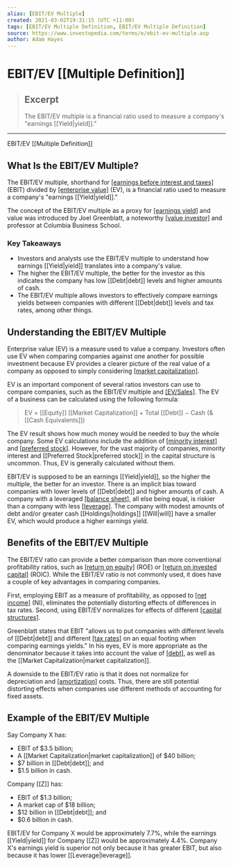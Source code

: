 ```yaml
---
alias: [EBIT/EV Multiple]
created: 2021-03-02T19:31:15 (UTC +11:00)
tags: [EBIT/EV Multiple Definition, EBIT/EV Multiple Definition]
source: https://www.investopedia.com/terms/e/ebit-ev-multiple.asp
author: Adam Hayes
---
```


# EBIT/EV [[Multiple Definition]]

> ## Excerpt
> The EBIT/EV multiple is a financial ratio used to measure a company's "earnings [[Yield|yield]]."

---

EBIT/EV [[Multiple Definition]]
## What Is the EBIT/EV Multiple?

The EBIT/EV multiple, shorthand for [[earnings before interest and taxes]](https://www.investopedia.com/terms/e/ebit.asp) (EBIT) divided by [[enterprise value]](https://www.investopedia.com/terms/e/enterprisevalue.asp) (EV), is a financial ratio used to measure a company's "earnings [[Yield|yield]]."

The concept of the EBIT/EV multiple as a proxy for [[earnings yield]](https://www.investopedia.com/terms/e/earningsyield.asp) and value was introduced by Joel Greenblatt, a noteworthy [[value investor]](https://www.investopedia.com/terms/v/valueinvesting.asp) and professor at Columbia Business School.

### Key Takeaways

-   Investors and analysts use the EBIT/EV multiple to understand how earnings [[Yield|yield]] translates into a company's value.
-   The higher the EBIT/EV multiple, the better for the investor as this indicates the company has low [[Debt|debt]] levels and higher amounts of cash.
-   The EBIT/EV multiple allows investors to effectively compare earnings yields between companies with different [[Debt|debt]] levels and tax rates, among other things.

## Understanding the EBIT/EV Multiple

Enterprise value (EV) is a measure used to value a company. Investors often use EV when comparing companies against one another for possible investment because EV provides a clearer picture of the real value of a company as opposed to simply considering [[market capitalization]](https://www.investopedia.com/terms/m/marketcapitalization.asp).

EV is an important component of several ratios investors can use to compare companies, such as the EBIT/EV multiple and [[EV/Sales]](https://www.investopedia.com/terms/e/enterprisevaluesales.asp). The EV of a business can be calculated using the following formula:  

> EV = [[Equity]] [[Market Capitalization]] + Total [[Debt]] − Cash (& [[Cash Equivalents]])

The EV result shows how much money would be needed to buy the whole company. Some EV calculations include the addition of [[minority interest]](https://www.investopedia.com/terms/m/minorityinterest.asp) and [[preferred stock]](https://www.investopedia.com/terms/p/preferredstock.asp). However, for the vast majority of companies, minority interest and [[Preferred Stock|preferred stock]] in the capital structure is uncommon. Thus, EV is generally calculated without them.

EBIT/EV is supposed to be an earnings [[Yield|yield]], so the higher the multiple, the better for an investor. There is an implicit bias toward companies with lower levels of [[Debt|debt]] and higher amounts of cash. A company with a leveraged [[balance sheet]](https://www.investopedia.com/terms/b/balancesheet.asp), all else being equal, is riskier than a company with less [[leverage]](https://www.investopedia.com/terms/l/[[Leverage|leverage]].asp). The company with modest amounts of debt and/or greater cash [[Holdings|holdings]] [[Will|will]] have a smaller EV, which would produce a higher earnings yield.

## Benefits of the EBIT/EV Multiple

The EBIT/EV ratio can provide a better comparison than more conventional profitability ratios, such as [[return on equity]](https://www.investopedia.com/terms/r/returnonequity.asp) (ROE) or [[return on invested capital]](https://www.investopedia.com/terms/r/returnoninvestmentcapital.asp) (ROIC). While the EBIT/EV ratio is not commonly used, it does have a couple of key advantages in comparing companies.

First, employing EBIT as a measure of profitability, as opposed to [[net income]](https://www.investopedia.com/terms/n/netincome.asp) (NI), eliminates the potentially distorting effects of differences in tax rates. Second, using EBIT/EV normalizes for effects of different [[capital structures]](https://www.investopedia.com/terms/c/capitalstructure.asp).

Greenblatt states that EBIT "allows us to put companies with different levels of [[Debt|debt]] and different [[tax rates]](https://www.investopedia.com/terms/t/taxrate.asp) on an equal footing when comparing earnings yields." In his eyes, EV is more appropriate as the denominator because it takes into account the value of [[debt]](https://www.investopedia.com/terms/d/debt.asp), as well as the [[Market Capitalization|market capitalization]].

A downside to the EBIT/EV ratio is that it does not normalize for depreciation and [[amortization]](https://www.investopedia.com/terms/a/amortization.asp) costs. Thus, there are still potential distorting effects when companies use different methods of accounting for fixed assets.

## Example of the EBIT/EV Multiple

Say Company X has:

-   EBIT of $3.5 billion;
-   A [[Market Capitalization|market capitalization]] of $40 billion;
-   $7 billion in [[Debt|debt]]; and
-   $1.5 billion in cash.

Company [[Z]] has:

-   EBIT of $1.3 billion;
-   A market cap of $18 billion;
-   $12 billion in [[Debt|debt]]; and
-   $0.6 billion in cash.

EBIT/EV for Company X would be approximately 7.7%, while the earnings [[Yield|yield]] for Company [[Z]] would be approximately 4.4%. Company X's earnings yield is superior not only because it has greater EBIT, but also because it has lower [[Leverage|leverage]].
